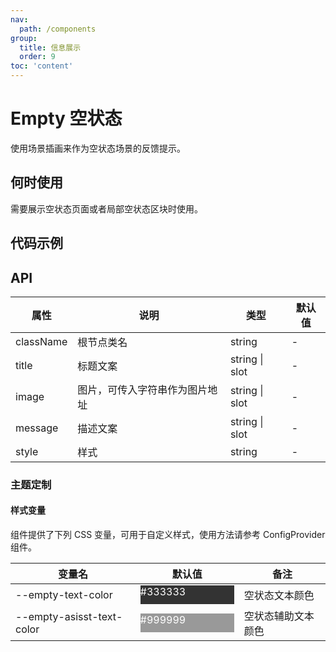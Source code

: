 ```yaml
---
nav:
  path: /components
group:
  title: 信息展示
  order: 9
toc: 'content'
---
```


# Empty 空状态

<!-- <code src="../../docs/components/compatibility.tsx" inline="true"></code> -->

使用场景插画来作为空状态场景的反馈提示。

## 何时使用

需要展示空状态页面或者局部空状态区块时使用。

## 代码示例

<code src='../../demo/pages/Empty/index'></code>

## API

| 属性      | 说明                           | 类型           | 默认值 |
| --------- | ------------------------------ | -------------- | ------ |
| className | 根节点类名                     | string         | -      |
| title     | 标题文案                       | string \| slot | -      |
| image     | 图片，可传入字符串作为图片地址 | string \| slot | -      |
| message   | 描述文案                       | string \| slot | -      |
| style     | 样式                           | string         | -      |

### 主题定制

#### 样式变量

组件提供了下列 CSS 变量，可用于自定义样式，使用方法请参考 ConfigProvider 组件。

| 变量名                    | 默认值                                                                                            | 备注               |
| ------------------------- | ------------------------------------------------------------------------------------------------- | ------------------ |
| --empty-text-color        | <div style="width: 150px; height: 30px; background-color: #333333; color: #ffffff;">#333333</div> | 空状态文本颜色     |
| --empty-asisst-text-color | <div style="width: 150px; height: 30px; background-color: #999999; color: #ffffff;">#999999</div> | 空状态辅助文本颜色 |
